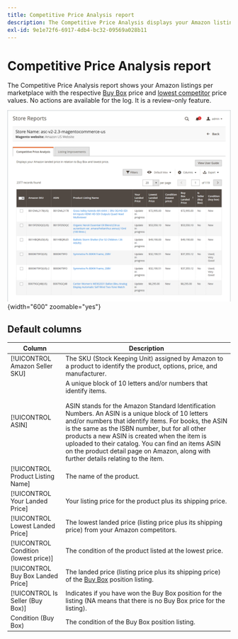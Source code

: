 ```yaml
---
title: Competitive Price Analysis report
description: The Competitive Price Analysis displays your Amazon listings per marketplace with the respective Buy Box price and lowest competitor price values.
exl-id: 9e1e72f6-6917-4db4-bc32-09569a028b11
---
```

# Competitive Price Analysis report

The Competitive Price Analysis report shows your Amazon listings per marketplace with the respective [Buy Box](./buy-box-competitor-pricing.md) price and [lowest competitor](./lowest-competitor-pricing.md) price values. No actions are available for the log. It is a review-only feature.

![Competitive Price Analysis report](assets/amazon-competitive-price-analysis.png){width="600" zoomable="yes"}

## Default columns

|Column|Description|
|--- |--- |
|[!UICONTROL Amazon Seller SKU]|The SKU (Stock Keeping Unit) assigned by Amazon to a product to identify the product, options, price, and manufacturer. |
|[!UICONTROL ASIN]|A unique block of 10 letters and/or numbers that identify items.<br><br>ASIN stands for the Amazon Standard Identification Numbers. An ASIN is a unique block of 10 letters and/or numbers that identify items. For books, the ASIN is the same as the ISBN number, but for all other products a new ASIN is created when the item is uploaded to their catalog. You can find an items ASIN on the product detail page on Amazon, along with further details relating to the item. |
|[!UICONTROL Product Listing Name]|The name of the product. |
|[!UICONTROL Your Landed Price]|Your listing price for the product plus its shipping price. |
|[!UICONTROL Lowest Landed Price]|The lowest landed price (listing price plus its shipping price) from your Amazon competitors. |
|[!UICONTROL Condition (lowest price)]|The condition of the product listed at the lowest price. |
|[!UICONTROL Buy Box Landed Price]|The landed price (listing price plus its shipping price) of the [Buy Box](./buy-box-competitor-pricing.md) position listing. |
|[!UICONTROL Is Seller (Buy Box)]|Indicates if you have won the Buy Box position for the listing (NA means that there is no Buy Box price for the listing). |
|Condition (Buy Box)|The condition of the Buy Box position listing. |
